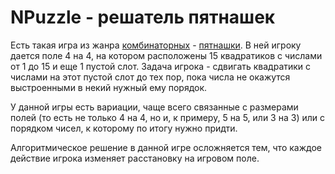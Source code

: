 # NPuzzle - решатель пятнашек

Есть такая игра из жанра [комбинаторных](https://en.wikipedia.org/wiki/Combination_puzzle) - [пятнашки](https://en.wikipedia.org/wiki/15_puzzle). В ней игроку дается поле 4 на 4, на котором расположены 15 квадратиков с числами от 1 до 15 и еще 1 пустой слот. Задача игрока - сдвигать квадратики с числами на этот пустой слот до тех пор, пока числа не окажутся выстроенными в некий нужный ему порядок.

У данной игры есть вариации, чаще всего связанные с размерами полей (то есть не только 4 на 4, но и, к примеру, 5 на 5, или 3 на 3) или с порядком чисел, к которому по итогу нужно придти.

Алгоритмическое решение в данной игре осложняется тем, что каждое действие игрока изменяет расстановку на игровом поле. 
